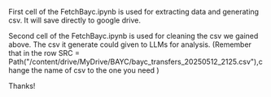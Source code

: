 First  cell of the FetchBayc.ipynb is used for extracting data and generating csv. It will save directly to google drive.

Second cell of the FetchBayc.ipynb is used for cleaning the csv we gained above. The csv it generate could given to LLMs for analysis. (Remember that in the row SRC = Path("/content/drive/MyDrive/BAYC/bayc_transfers_20250512_2125.csv"),change the name of csv to the one you need )

Thanks!
